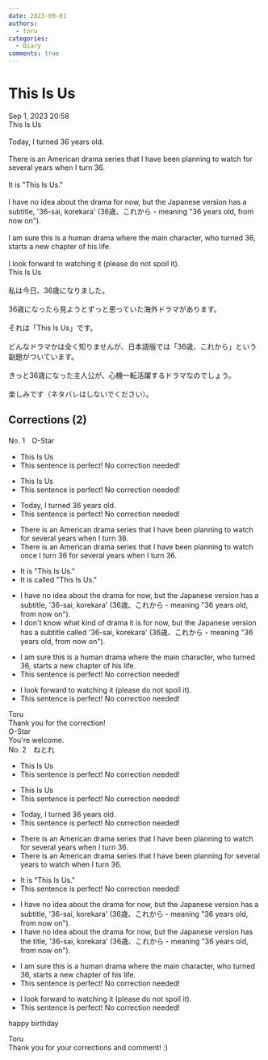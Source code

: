 ```yaml
---
date: 2023-09-01
authors:
  - toru
categories:
  - Diary
comments: true
---
```


# This Is Us
<div class="date">Sep 1, 2023 20:58</div>
<div id="post"><div id="body_show_ori">
This Is Us<br/><br/>Today, I turned 36 years old.<br/><br/>There is an American drama series that I have been planning to watch for several years when I turn 36.<br/><br/>It is "This Is Us."<br/><br/>I have no idea about the drama for now, but the Japanese version has a subtitle, '36-sai, korekara' (36歳、これから - meaning "36 years old, from now on").<br/><br/>I am sure this is a human drama where the main character, who turned 36, starts a new chapter of his life.<br/><br/>I look forward to watching it (please do not spoil it).
</div></div>

<!-- more -->

<div id="post_ja"><div id="body_show_mo">
This Is Us<br/><br/>私は今日、36歳になりました。<br/><br/>36歳になったら見ようとずっと思っていた海外ドラマがあります。<br/><br/>それは「This Is Us」です。<br/><br/>どんなドラマかは全く知りませんが、日本語版では「36歳、これから」という副題がついています。<br/><br/>きっと36歳になった主人公が、心機一転活躍するドラマなのでしょう。<br/><br/>楽しみです（ネタバレはしないでください）。
</div></div>

## Corrections (2)
<div id="block"><div class="first_name"> No. 1　<span class="just_name">O-Star</span></div><div id="block2">
<ul class="correction_field">
<li class="incorrect">This Is Us</li>
<li class="corrected perfect">This sentence is perfect! No correction needed!</li>
</ul>
<ul class="correction_field">
<li class="incorrect">This Is Us</li>
<li class="corrected perfect">This sentence is perfect! No correction needed!</li>
</ul>
<ul class="correction_field">
<li class="incorrect">Today, I turned 36 years old.</li>
<li class="corrected perfect">This sentence is perfect! No correction needed!</li>
</ul>
<ul class="correction_field">
<li class="incorrect">There is an American drama series that I have been planning to watch for several years when I turn 36.</li>
<li class="corrected correct">
There is an American drama series that I have been planning to watch <span class="f_bold">once I turn 36 </span>for several years <span class="sline"><span class="f_red">when I turn 36</span></span>.
</li>
</ul>
<ul class="correction_field">
<li class="incorrect">It is "This Is Us."</li>
<li class="corrected correct">
It is<span class="f_gray"><span class="f_bold"> called</span></span> "This Is Us."
</li>
</ul>
<ul class="correction_field">
<li class="incorrect">I have no idea about the drama for now, but the Japanese version has a subtitle, '36-sai, korekara' (36歳、これから - meaning "36 years old, from now on").</li>
<li class="corrected correct">
<span class="f_bold">I don't know what kind of drama it is</span> for now, but the Japanese version has a subtitle <span class="f_bold">called</span> '36-sai, korekara' (36歳、これから - meaning "36 years old, from now on").
</li>
</ul>
<ul class="correction_field">
<li class="incorrect">I am sure this is a human drama where the main character, who turned 36, starts a new chapter of his life.</li>
<li class="corrected perfect">This sentence is perfect! No correction needed!</li>
</ul>
<ul class="correction_field">
<li class="incorrect">I look forward to watching it (please do not spoil it).</li>
<li class="corrected perfect">This sentence is perfect! No correction needed!</li>
</ul>
</div><div class="name"><span class="just_name">Toru</span><br>
Thank you for the correction!
</div>
<div class="name"><span class="just_name">O-Star</span><br>
You're welcome.
</div>
</div>
<div id="block"><div class="first_name"> No. 2　<span class="just_name">ねとれ</span></div><div id="block2">
<ul class="correction_field">
<li class="incorrect">This Is Us</li>
<li class="corrected perfect">This sentence is perfect! No correction needed!</li>
</ul>
<ul class="correction_field">
<li class="incorrect">This Is Us</li>
<li class="corrected perfect">This sentence is perfect! No correction needed!</li>
</ul>
<ul class="correction_field">
<li class="incorrect">Today, I turned 36 years old.</li>
<li class="corrected perfect">This sentence is perfect! No correction needed!</li>
</ul>
<ul class="correction_field">
<li class="incorrect">There is an American drama series that I have been planning to watch for several years when I turn 36.</li>
<li class="corrected correct">
There is an American drama series that I have been planning for several years to watch when I turn 36.
</li>
</ul>
<ul class="correction_field">
<li class="incorrect">It is "This Is Us."</li>
<li class="corrected perfect">This sentence is perfect! No correction needed!</li>
</ul>
<ul class="correction_field">
<li class="incorrect">I have no idea about the drama for now, but the Japanese version has a subtitle, '36-sai, korekara' (36歳、これから - meaning "36 years old, from now on").</li>
<li class="corrected correct">
I have no idea about the drama for now, but the Japanese version has the title, '36-sai, korekara' (36歳、これから - meaning "36 years old, from now on").
</li>
</ul>
<ul class="correction_field">
<li class="incorrect">I am sure this is a human drama where the main character, who turned 36, starts a new chapter of his life.</li>
<li class="corrected perfect">This sentence is perfect! No correction needed!</li>
</ul>
<ul class="correction_field">
<li class="incorrect">I look forward to watching it (please do not spoil it).</li>
<li class="corrected perfect">This sentence is perfect! No correction needed!</li>
</ul>
<p class="comment_small">
 happy birthday
</p>

</div><div class="name"><span class="just_name">Toru</span><br>
Thank you for your corrections and comment! :)
</div>
</div>
